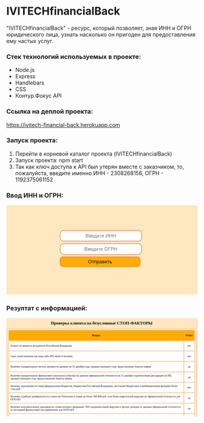 # IVITECHfinancialBack

"IVITECHfinancialBack" - ресурс, который позволяет, зная ИНН и ОГРН юридического лица, узнать насколько он пригоден для предоставления ему частых услуг.

### Стек технологий используемых в проекте:

- Node.js
- Express
- Handlebars
- CSS
- Контур.Фокус API

### Ссылка на деплой проекта:

https://ivitech-financial-back.herokuapp.com

### Запуск проекта:

1. Перейти в корневой каталог проекта (IVITECHfinancialBack)
2. Запуск проекта: npm start
3. Так как ключ доступа к API был утерян вместе с заказчиком, то, пожалуйста, введите именно ИНН - 2308268156, ОГРН - 1192375061152

### Ввод ИНН и ОГРН:

![Form](https://github.com/irinatarshinaeva/IVITECHfinancialBack/blob/master/public/assets/screenshots/form.png 'Форма')

### Резултат с информацией:

![Result](https://github.com/irinatarshinaeva/IVITECHfinancialBack/blob/master/public/assets/screenshots/result.png 'Результат')
